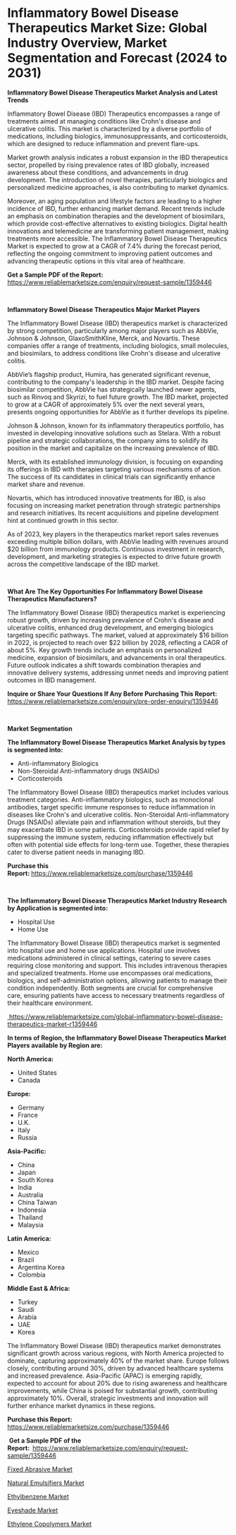 <p><h1>Inflammatory Bowel Disease Therapeutics Market Size: Global Industry Overview, Market Segmentation and Forecast (2024 to 2031)</h1></p><p><strong>Inflammatory Bowel Disease Therapeutics Market Analysis and Latest Trends</strong></p>
<p><p>Inflammatory Bowel Disease (IBD) Therapeutics encompasses a range of treatments aimed at managing conditions like Crohn's disease and ulcerative colitis. This market is characterized by a diverse portfolio of medications, including biologics, immunosuppressants, and corticosteroids, which are designed to reduce inflammation and prevent flare-ups.</p><p>Market growth analysis indicates a robust expansion in the IBD therapeutics sector, propelled by rising prevalence rates of IBD globally, increased awareness about these conditions, and advancements in drug development. The introduction of novel therapies, particularly biologics and personalized medicine approaches, is also contributing to market dynamics. </p><p>Moreover, an aging population and lifestyle factors are leading to a higher incidence of IBD, further enhancing market demand. Recent trends include an emphasis on combination therapies and the development of biosimilars, which provide cost-effective alternatives to existing biologics. Digital health innovations and telemedicine are transforming patient management, making treatments more accessible. The Inflammatory Bowel Disease Therapeutics Market is expected to grow at a CAGR of 7.4% during the forecast period, reflecting the ongoing commitment to improving patient outcomes and advancing therapeutic options in this vital area of healthcare.</p></p>
<p><strong>Get a Sample PDF of the Report:&nbsp;</strong> <a href="https://www.reliablemarketsize.com/enquiry/request-sample/1359446">https://www.reliablemarketsize.com/enquiry/request-sample/1359446</a></p>
<p>&nbsp;</p>
<p><strong>Inflammatory Bowel Disease Therapeutics Major Market Players</strong></p>
<p><p>The Inflammatory Bowel Disease (IBD) therapeutics market is characterized by strong competition, particularly among major players such as AbbVie, Johnson & Johnson, GlaxoSmithKline, Merck, and Novartis. These companies offer a range of treatments, including biologics, small molecules, and biosimilars, to address conditions like Crohn's disease and ulcerative colitis.</p><p>AbbVie’s flagship product, Humira, has generated significant revenue, contributing to the company's leadership in the IBD market. Despite facing biosimilar competition, AbbVie has strategically launched newer agents, such as Rinvoq and Skyrizi, to fuel future growth. The IBD market, projected to grow at a CAGR of approximately 5% over the next several years, presents ongoing opportunities for AbbVie as it further develops its pipeline.</p><p>Johnson & Johnson, known for its inflammatory therapeutics portfolio, has invested in developing innovative solutions such as Stelara. With a robust pipeline and strategic collaborations, the company aims to solidify its position in the market and capitalize on the increasing prevalence of IBD. </p><p>Merck, with its established immunology division, is focusing on expanding its offerings in IBD with therapies targeting various mechanisms of action. The success of its candidates in clinical trials can significantly enhance market share and revenue.</p><p>Novartis, which has introduced innovative treatments for IBD, is also focusing on increasing market penetration through strategic partnerships and research initiatives. Its recent acquisitions and pipeline development hint at continued growth in this sector.</p><p>As of 2023, key players in the therapeutics market report sales revenues exceeding multiple billion dollars, with AbbVie leading with revenues around $20 billion from immunology products. Continuous investment in research, development, and marketing strategies is expected to drive future growth across the competitive landscape of the IBD market.</p></p>
<p>&nbsp;</p>
<p><strong>What Are The Key Opportunities For Inflammatory Bowel Disease Therapeutics Manufacturers?</strong></p>
<p><p>The Inflammatory Bowel Disease (IBD) therapeutics market is experiencing robust growth, driven by increasing prevalence of Crohn's disease and ulcerative colitis, enhanced drug development, and emerging biologics targeting specific pathways. The market, valued at approximately $16 billion in 2022, is projected to reach over $22 billion by 2028, reflecting a CAGR of about 5%. Key growth trends include an emphasis on personalized medicine, expansion of biosimilars, and advancements in oral therapeutics. Future outlook indicates a shift towards combination therapies and innovative delivery systems, addressing unmet needs and improving patient outcomes in IBD management.</p></p>
<p><strong>Inquire or Share Your Questions If Any Before Purchasing This Report:</strong> <a href="https://www.reliablemarketsize.com/enquiry/pre-order-enquiry/1359446">https://www.reliablemarketsize.com/enquiry/pre-order-enquiry/1359446</a></p>
<p>&nbsp;</p>
<p><strong>Market Segmentation</strong></p>
<p><strong>The Inflammatory Bowel Disease Therapeutics Market Analysis by types is segmented into:</strong></p>
<p><ul><li>Anti-inflammatory Biologics</li><li>Non-Steroidal Anti-inflammatory drugs (NSAIDs)</li><li>Corticosteroids</li></ul></p>
<p><p>The Inflammatory Bowel Disease (IBD) therapeutics market includes various treatment categories. Anti-inflammatory biologics, such as monoclonal antibodies, target specific immune responses to reduce inflammation in diseases like Crohn's and ulcerative colitis. Non-Steroidal Anti-inflammatory Drugs (NSAIDs) alleviate pain and inflammation without steroids, but they may exacerbate IBD in some patients. Corticosteroids provide rapid relief by suppressing the immune system, reducing inflammation effectively but often with potential side effects for long-term use. Together, these therapies cater to diverse patient needs in managing IBD.</p></p>
<p><strong>Purchase this Report:&nbsp;</strong><a href="https://www.reliablemarketsize.com/purchase/1359446">https://www.reliablemarketsize.com/purchase/1359446</a></p>
<p>&nbsp;</p>
<p><strong>The Inflammatory Bowel Disease Therapeutics Market Industry Research by Application is segmented into:</strong></p>
<p><ul><li>Hospital Use</li><li>Home Use</li></ul></p>
<p><p>The Inflammatory Bowel Disease (IBD) therapeutics market is segmented into hospital use and home use applications. Hospital use involves medications administered in clinical settings, catering to severe cases requiring close monitoring and support. This includes intravenous therapies and specialized treatments. Home use encompasses oral medications, biologics, and self-administration options, allowing patients to manage their condition independently. Both segments are crucial for comprehensive care, ensuring patients have access to necessary treatments regardless of their healthcare environment.</p></p>
<p><a href="https://www.reliablemarketsize.com/global-inflammatory-bowel-disease-therapeutics-market-r1359446">&nbsp;https://www.reliablemarketsize.com/global-inflammatory-bowel-disease-therapeutics-market-r1359446</a></p>
<p><strong>In terms of Region, the Inflammatory Bowel Disease Therapeutics Market Players available by Region are:</strong></p>
<p>
    <p> <strong> North America: </strong>
        <ul>
            <li>United States</li>
            <li>Canada</li>
        </ul>
        </p> 
    <p> <strong> Europe: </strong>
        <ul>
            <li>Germany</li>
            <li>France</li>
            <li>U.K.</li>
            <li>Italy</li>
            <li>Russia</li>
        </ul>
        </p> 
    <p> <strong> Asia-Pacific: </strong>
        <ul>
            <li>China</li>
            <li>Japan</li>
            <li>South Korea</li>
            <li>India</li>
            <li>Australia</li>
            <li>China Taiwan</li>
            <li>Indonesia</li>
            <li>Thailand</li>
            <li>Malaysia</li>
        </ul>
        </p> 
    <p> <strong> Latin America: </strong>
        <ul>
            <li>Mexico</li>
            <li>Brazil</li>
            <li>Argentina Korea</li>
            <li>Colombia</li>
        </ul>
        </p> 
    <p> <strong> Middle East & Africa: </strong>
        <ul>
            <li>Turkey</li>
            <li>Saudi</li>
            <li>Arabia</li>
            <li>UAE</li>
            <li>Korea</li>
        </ul>
    </p>
    </p>
<p><p>The Inflammatory Bowel Disease (IBD) therapeutics market demonstrates significant growth across various regions, with North America projected to dominate, capturing approximately 40% of the market share. Europe follows closely, contributing around 30%, driven by advanced healthcare systems and increased prevalence. Asia-Pacific (APAC) is emerging rapidly, expected to account for about 20% due to rising awareness and healthcare improvements, while China is poised for substantial growth, contributing approximately 10%. Overall, strategic investments and innovation will further enhance market dynamics in these regions.</p></p>
<p><strong>Purchase this Report: </strong><a href="https://www.reliablemarketsize.com/purchase/1359446">https://www.reliablemarketsize.com/purchase/1359446</a></p>
<p>&nbsp;<strong>Get a Sample PDF of the Report:&nbsp;&nbsp;</strong><a href="https://www.reliablemarketsize.com/enquiry/request-sample/1359446">https://www.reliablemarketsize.com/enquiry/request-sample/1359446</a></p>
<p><strong></strong></p>
<p><p><a href="https://www.linkedin.com/pulse/fixed-abrasive-market-trends-analysis-opportunities-ep7gc?trackingId=kHNKmwRjRcGKTAQ%2BhImMIA%3D%3D">Fixed Abrasive Market</a></p><p><a href="https://www.linkedin.com/pulse/natural-emulsifiers-market-share-new-trends-analysis-4vezc?trackingId=PUF0pSICSUeDephYtlb2wQ%3D%3D">Natural Emulsifiers Market</a></p><p><a href="https://issuu.com/reportprime-2/docs/ethylbenzene-market-size-2030.pptx_137240e0cacffd">Ethylbenzene Market</a></p><p><a href="https://www.linkedin.com/pulse/eyeshade-market-share-new-trends-analysis-its-type-application-end-use-icise?trackingId=Nfq%2BK7TrRryClFHa0HaavA%3D%3D">Eyeshade Market</a></p><p><a href="https://issuu.com/reportprime-2/docs/ethylene-copolymers-market-size-203_286434a2e4288d">Ethylene Copolymers Market</a></p></p>